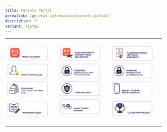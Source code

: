 ```yaml
---
title: Parents Portal
permalink: /general-information/parents-portal/
description: ""
variant: tiptap
---
```

<table>
<tbody>
<tr>
<th rowspan="1" colspan="1">
<p></p>
</th>
<th rowspan="1" colspan="1">
<p></p>
</th>
<th rowspan="1" colspan="1">
<p></p>
</th>
</tr>
<tr>
<td rowspan="1" colspan="1">
<div class="isomer-image-wrapper">
<img style="width:85%" height="auto" width="100%" src="/images/pp1.png">
</div>
</td>
<td rowspan="1" colspan="1">
<div class="isomer-image-wrapper">
<img style="width:85%" height="auto" width="100%" src="/images/pp2.png">
</div>
</td>
<td rowspan="1" colspan="1">
<div class="isomer-image-wrapper">
<img style="width:85%" height="auto" width="100%" src="/images/pp3.png">
</div>
</td>
</tr>
<tr>
<td rowspan="1" colspan="1">
<div class="isomer-image-wrapper">
<img style="width:85%" height="auto" width="100%" src="/images/pp4.png">
</div>
</td>
<td rowspan="1" colspan="1"><a class="isomer-image-wrapper" href="https://form.gov.sg/5d229344bf829f00113c1876"><img style="width:85%" height="auto" width="100%" src="/images/pp5.png"></a>
</td>
<td rowspan="1" colspan="1"><a class="isomer-image-wrapper" href="https://form.gov.sg/5d229344bf829f00113c1876"><img style="width:85%" height="auto" width="100%" src="/images/pp6.png"></a>
</td>
</tr>
<tr>
<td rowspan="1" colspan="1">
<div class="isomer-image-wrapper">
<img style="width:85%" height="auto" width="100%" src="/images/pp10.png">
</div>
</td>
<td rowspan="1" colspan="1">
<div class="isomer-image-wrapper">
<img style="width:85%" height="auto" width="100%" src="/images/pp11.png">
</div>
</td>
<td rowspan="1" colspan="1"><a class="isomer-image-wrapper" href="https://forms.moe.edu.sg/forms/oORKjJ"><img style="width:85%" height="auto" width="100%" src="/images/pp12.png"></a>
</td>
</tr>
<tr>
<td rowspan="1" colspan="1">
<div class="isomer-image-wrapper">
<img style="width:85%" height="auto" width="100%" src="/images/pp14.png">
</div>
</td>
<td rowspan="1" colspan="1">
<div class="isomer-image-wrapper">
<img style="width:85%" height="auto" width="100%" src="/images/pp15.png">
</div>
<p></p>
</td>
<td rowspan="1" colspan="1"><a class="isomer-image-wrapper" href="https://forms.moe.edu.sg/forms/vWd4QJ"><img style="width: 85%;" height="auto" width="100%" alt="" src="/images/pp7.png"></a>
</td>
</tr>
<tr>
<td rowspan="1" colspan="1">
<p></p>
</td>
<td rowspan="1" colspan="1">
<p></p>
</td>
<td rowspan="1" colspan="1">
<p></p>
</td>
</tr>
</tbody>
</table>
<p></p>